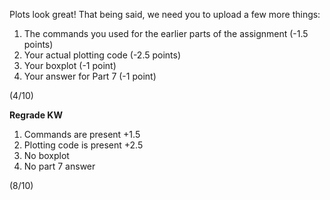 Plots look great! That being said, we need you to upload a few more things:

1. The commands you used for the earlier parts of the assignment (-1.5 points)
2. Your actual plotting code (-2.5 points)
3. Your boxplot (-1 point)
4. Your answer for Part 7 (-1 point)

(4/10)

**Regrade KW**

1. Commands are present +1.5
2. Plotting code is present +2.5
3. No boxplot
4. No part 7 answer

(8/10)

